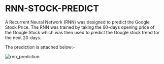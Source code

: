 # RNN-STOCK-PREDICT
A Recurrent Neural Network (RNN) was designed to predict the Google Stock Price. The RNN was trained by taking the 60-days opening price of the Google Stock which was then used to predict the Google stock trend for the next 20-days.


The prediction is attached below:-

![rnn_prediction](https://user-images.githubusercontent.com/57048293/109769031-ab051700-7c1f-11eb-94eb-abf402d420d4.png)
